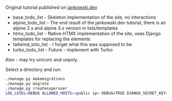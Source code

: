 Original tutorial published on [jankowski.dev](https://dev.to/dtuidmaciek/todo-list-with-django-drf-alpine-js-and-axios-1h0e)

- base_todo_list - Skeleton implementation of the site, no interactions
- alpine_todo_list - The end result of the jankowski.dev tutorial, there is an alpine 2.x and alpine 3.x version in lists/templates
- htmx_todo_list - Native HTMX implementation of the site, uses Django templates for replacing the elements
- tailwind_toto_list - I forget what this was supposed to be
- turbo_todo_list - Future - implement with Turbo

Also - may try unicorn and unpoly.


Select a directory and run:
```bash
./manage.py makemigrations
./manage.py migrate
./manage.py createsuperuser
LOG_LEVEL=DEBUG ALLOWED_HOSTS=<public ip> DEBUG=TRUE DJANGO_SECRET_KEY=<your key> ./manage.py runserver 0.0.0.0:<port>
```
